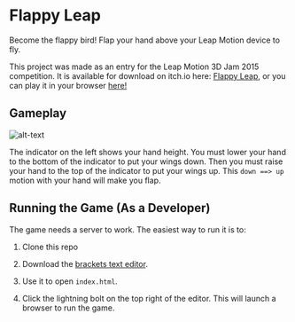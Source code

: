 # Flappy Leap
Become the flappy bird! Flap your hand above your Leap Motion device to fly.

This project was made as an entry for the Leap Motion 3D Jam 2015 competition. It is available for download on itch.io here: [Flappy Leap](http://s7aesis.itch.io/flappyleap), 
or you can play it in your browser [here!](http://s7aesis.github.io/FlappyLeap/)

Gameplay
---

![alt-text](http://i.imgur.com/3VfhceJ.png "Gameplay")

The indicator on the left shows your hand height. You must lower your hand to the bottom of the indicator to put your wings down. Then you must raise your hand to the top of the indicator to put your wings up. This ```down ==> up``` motion with your hand will make you flap.

Running the Game (As a Developer)
---
The game needs a server to work. The easiest way to run it is to:

1. Clone this repo

2. Download the [brackets text editor](http://brackets.io/).

3. Use it to open ```index.html```.

4. Click the lightning bolt on the top right of the editor. This will launch a browser to run the game.
